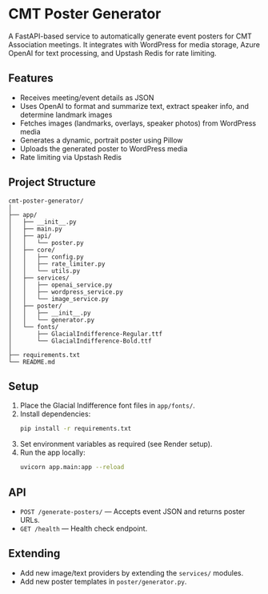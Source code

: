 # CMT Poster Generator

A FastAPI-based service to automatically generate event posters for CMT Association meetings. It integrates with WordPress for media storage, Azure OpenAI for text processing, and Upstash Redis for rate limiting.

## Features
- Receives meeting/event details as JSON
- Uses OpenAI to format and summarize text, extract speaker info, and determine landmark images
- Fetches images (landmarks, overlays, speaker photos) from WordPress media
- Generates a dynamic, portrait poster using Pillow
- Uploads the generated poster to WordPress media
- Rate limiting via Upstash Redis

## Project Structure
```
cmt-poster-generator/
│
├── app/
│   ├── __init__.py
│   ├── main.py
│   ├── api/
│   │   └── poster.py
│   ├── core/
│   │   ├── config.py
│   │   ├── rate_limiter.py
│   │   └── utils.py
│   ├── services/
│   │   ├── openai_service.py
│   │   ├── wordpress_service.py
│   │   └── image_service.py
│   ├── poster/
│   │   ├── __init__.py
│   │   └── generator.py
│   └── fonts/
│       ├── GlacialIndifference-Regular.ttf
│       └── GlacialIndifference-Bold.ttf
│
├── requirements.txt
└── README.md
```

## Setup
1. Place the Glacial Indifference font files in `app/fonts/`.
2. Install dependencies:
   ```sh
   pip install -r requirements.txt
   ```
3. Set environment variables as required (see Render setup).
4. Run the app locally:
   ```sh
   uvicorn app.main:app --reload
   ```

## API
- `POST /generate-posters/` — Accepts event JSON and returns poster URLs.
- `GET /health` — Health check endpoint.

## Extending
- Add new image/text providers by extending the `services/` modules.
- Add new poster templates in `poster/generator.py`.
